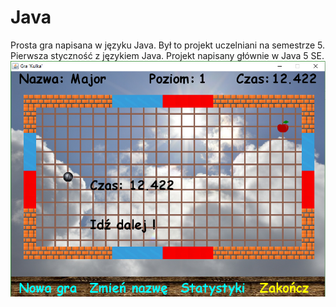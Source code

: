 # Java
Prosta gra napisana w języku Java. Był to projekt uczelniani na semestrze 5. Pierwsza styczność z językiem Java. Projekt napisany głównie w Java 5 SE.
![alt text](https://github.com/bartekhejke/Java/blob/master/gra_kulka.png) <br />

